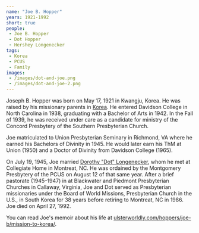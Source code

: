 ```yaml
---
name: "Joe B. Hopper"
years: 1921-1992
short: true
people:
 - Joe B. Hopper
 - Dot Hopper
 - Hershey Longenecker
tags:
 - Korea
 - PCUS
 - Family
images:
 - /images/dot-and-joe.png
 - /images/dot-and-joe-2.png
---
```


Joseph B. Hopper was born on May 17, 1921 in Kwangju, Korea. He was raised by his missionary parents in [Korea](https://ulsterworldly.com/tags/korea/). He entered Davidson College in North Carolina in 1938, graduating with a Bachelor of Arts in 1942. In the Fall of 1939, he was received under care as a candidate for ministry of the Concord Presbytery of the Southern Presbyterian Church.

Joe matriculated to Union Presbyterian Seminary in Richmond, VA where he earned his Bachelors of Divinity in 1945. He would later earn his ThM at Union (1950) and a Doctor of Divinity from Davidson College (1965).


On July 19, 1945, Joe married [Dorothy "Dot" Longenecker](https://ulsterworldly.com/people/dot-hopper/), whom he met at Collegiate Home in Montreat, NC. He was ordained by the Montgomery Presbytery of the PCUS on August 12 of that same year. After a brief pastorate (1945–1947) in at Blackwater and Piedmont Presbyterian Churches in Callaway, Virginia, Joe and Dot served as Presbyterian missionaries under the Board of World Missions, Presbyterian Church in the U.S., in South Korea for 38 years before retiring to Montreat, NC in 1986. Joe died on April 27, 1992.

You can read Joe's memoir about his life at [ulsterworldly.com/hoppers/joe-b/mission-to-korea/](https://ulsterworldly.com/hoppers/joe-b/mission-to-korea/).
